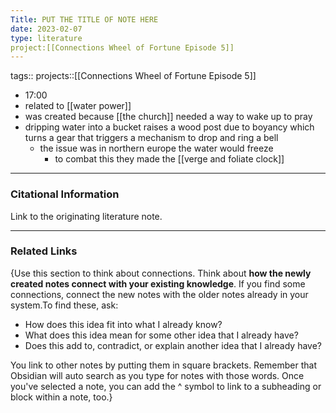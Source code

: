 ```yaml
---
Title: PUT THE TITLE OF NOTE HERE
date: 2023-02-07
type: literature
project:[[Connections Wheel of Fortune Episode 5]]
---
```

tags:: 
projects::[[Connections Wheel of Fortune Episode 5]]


-   17:00
- related to [[water power]]
- was created because [[the church]] needed a way to wake up to pray
- dripping water into a bucket raises a wood post due to boyancy which turns a gear that triggers a mechanism to drop and ring a bell
	- the issue was in northern europe the water would freeze
		- to combat this they made the [[verge and foliate clock]] 

---
### Citational Information

Link to the originating literature note.

---

### Related Links

{Use this section to think about connections. Think about **how the newly created notes connect with your existing knowledge**. If you find some connections, connect the new notes with the older notes already in your system.To find these, ask:

-   How does this idea fit into what I already know?
-   What does this idea mean for some other idea that I already have?
-   Does this add to, contradict, or explain another idea that I already have?

You link to other notes by putting them in square brackets. Remember that Obsidian will auto search as you type for notes with those words. Once you've selected a note, you can add the ^ symbol to link to a subheading or block within a note, too.}